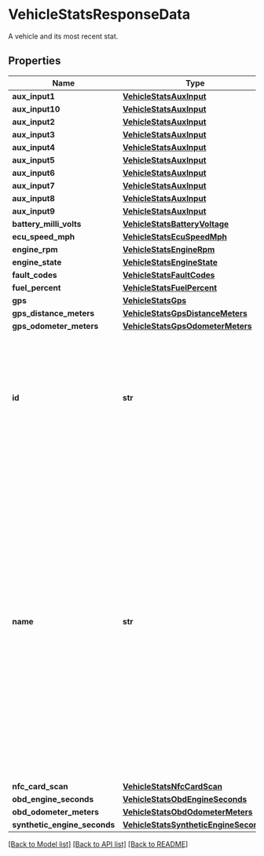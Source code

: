 # VehicleStatsResponseData

A vehicle and its most recent stat.
## Properties
Name | Type | Description | Notes
------------ | ------------- | ------------- | -------------
**aux_input1** | [**VehicleStatsAuxInput**](VehicleStatsAuxInput.md) |  | [optional] 
**aux_input10** | [**VehicleStatsAuxInput**](VehicleStatsAuxInput.md) |  | [optional] 
**aux_input2** | [**VehicleStatsAuxInput**](VehicleStatsAuxInput.md) |  | [optional] 
**aux_input3** | [**VehicleStatsAuxInput**](VehicleStatsAuxInput.md) |  | [optional] 
**aux_input4** | [**VehicleStatsAuxInput**](VehicleStatsAuxInput.md) |  | [optional] 
**aux_input5** | [**VehicleStatsAuxInput**](VehicleStatsAuxInput.md) |  | [optional] 
**aux_input6** | [**VehicleStatsAuxInput**](VehicleStatsAuxInput.md) |  | [optional] 
**aux_input7** | [**VehicleStatsAuxInput**](VehicleStatsAuxInput.md) |  | [optional] 
**aux_input8** | [**VehicleStatsAuxInput**](VehicleStatsAuxInput.md) |  | [optional] 
**aux_input9** | [**VehicleStatsAuxInput**](VehicleStatsAuxInput.md) |  | [optional] 
**battery_milli_volts** | [**VehicleStatsBatteryVoltage**](VehicleStatsBatteryVoltage.md) |  | [optional] 
**ecu_speed_mph** | [**VehicleStatsEcuSpeedMph**](VehicleStatsEcuSpeedMph.md) |  | [optional] 
**engine_rpm** | [**VehicleStatsEngineRpm**](VehicleStatsEngineRpm.md) |  | [optional] 
**engine_state** | [**VehicleStatsEngineState**](VehicleStatsEngineState.md) |  | [optional] 
**fault_codes** | [**VehicleStatsFaultCodes**](VehicleStatsFaultCodes.md) |  | [optional] 
**fuel_percent** | [**VehicleStatsFuelPercent**](VehicleStatsFuelPercent.md) |  | [optional] 
**gps** | [**VehicleStatsGps**](VehicleStatsGps.md) |  | [optional] 
**gps_distance_meters** | [**VehicleStatsGpsDistanceMeters**](VehicleStatsGpsDistanceMeters.md) |  | [optional] 
**gps_odometer_meters** | [**VehicleStatsGpsOdometerMeters**](VehicleStatsGpsOdometerMeters.md) |  | [optional] 
**id** | **str** | The unique Samsara ID of the Vehicle. This is automatically generated when the Vehicle object is created. It cannot be changed. | 
**name** | **str** | The human-readable name of the Vehicle. This is set by a fleet administrator and will appear in both Samsara’s cloud dashboard as well as the Samsara Driver mobile app. **By default**, this name is the serial number of the Samsara Vehicle Gateway. It can be set or updated through the Samsara Dashboard or through the API at any time. | 
**nfc_card_scan** | [**VehicleStatsNfcCardScan**](VehicleStatsNfcCardScan.md) |  | [optional] 
**obd_engine_seconds** | [**VehicleStatsObdEngineSeconds**](VehicleStatsObdEngineSeconds.md) |  | [optional] 
**obd_odometer_meters** | [**VehicleStatsObdOdometerMeters**](VehicleStatsObdOdometerMeters.md) |  | [optional] 
**synthetic_engine_seconds** | [**VehicleStatsSyntheticEngineSeconds**](VehicleStatsSyntheticEngineSeconds.md) |  | [optional] 

[[Back to Model list]](../README.md#documentation-for-models) [[Back to API list]](../README.md#documentation-for-api-endpoints) [[Back to README]](../README.md)


